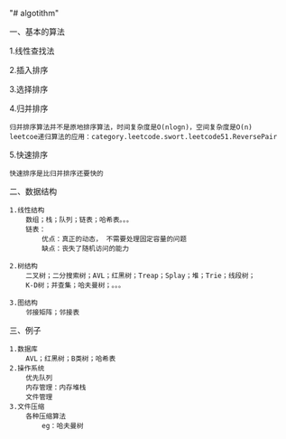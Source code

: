 "# algotithm" 

一、基本的算法

1.线性查找法

2.插入排序

3.选择排序

4.归并排序
     
    归并排序算法并不是原地排序算法，时间复杂度是O(nlogn)，空间复杂度是O(n)
    leetcoe递归算法的应用：category.leetcode.swort.leetcode51.ReversePair
    
5.快速排序
    
    快速排序是比归并排序还要快的  
       

二、数据结构

    1.线性结构
        数组；栈；队列；链表；哈希表。。。
        链表：
            优点：真正的动态， 不需要处理固定容量的问题
            缺点：丧失了随机访问的能力
    
    2.树结构
        二叉树；二分搜索树；AVL；红黑树；Treap；Splay；堆；Trie；线段树；
        K-D树；并查集；哈夫曼树；。。。
    
    3.图结构
        邻接矩阵；邻接表
三、例子

    1.数据库
        AVL；红黑树；B类树；哈希表
    2.操作系统
        优先队列
        内存管理：内存堆栈
        文件管理
    3.文件压缩
        各种压缩算法
            eg：哈夫曼树
    
                
    
    

